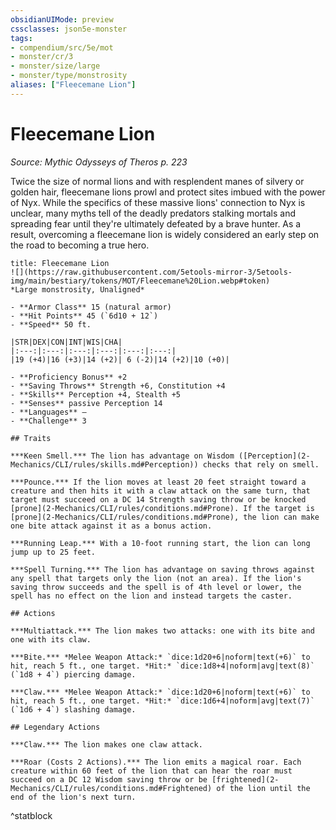 ```yaml
---
obsidianUIMode: preview
cssclasses: json5e-monster
tags:
- compendium/src/5e/mot
- monster/cr/3
- monster/size/large
- monster/type/monstrosity
aliases: ["Fleecemane Lion"]
---
```

# Fleecemane Lion
*Source: Mythic Odysseys of Theros p. 223*  

Twice the size of normal lions and with resplendent manes of silvery or golden hair, fleecemane lions prowl and protect sites imbued with the power of Nyx. While the specifics of these massive lions' connection to Nyx is unclear, many myths tell of the deadly predators stalking mortals and spreading fear until they're ultimately defeated by a brave hunter. As a result, overcoming a fleecemane lion is widely considered an early step on the road to becoming a true hero.

```ad-statblock
title: Fleecemane Lion
![](https://raw.githubusercontent.com/5etools-mirror-3/5etools-img/main/bestiary/tokens/MOT/Fleecemane%20Lion.webp#token)
*Large monstrosity, Unaligned*

- **Armor Class** 15 (natural armor)
- **Hit Points** 45 (`6d10 + 12`)
- **Speed** 50 ft.

|STR|DEX|CON|INT|WIS|CHA|
|:---:|:---:|:---:|:---:|:---:|:---:|
|19 (+4)|16 (+3)|14 (+2)| 6 (-2)|14 (+2)|10 (+0)|

- **Proficiency Bonus** +2
- **Saving Throws** Strength +6, Constitution +4
- **Skills** Perception +4, Stealth +5
- **Senses** passive Perception 14
- **Languages** —
- **Challenge** 3

## Traits

***Keen Smell.*** The lion has advantage on Wisdom ([Perception](2-Mechanics/CLI/rules/skills.md#Perception)) checks that rely on smell.

***Pounce.*** If the lion moves at least 20 feet straight toward a creature and then hits it with a claw attack on the same turn, that target must succeed on a DC 14 Strength saving throw or be knocked [prone](2-Mechanics/CLI/rules/conditions.md#Prone). If the target is [prone](2-Mechanics/CLI/rules/conditions.md#Prone), the lion can make one bite attack against it as a bonus action.

***Running Leap.*** With a 10-foot running start, the lion can long jump up to 25 feet.

***Spell Turning.*** The lion has advantage on saving throws against any spell that targets only the lion (not an area). If the lion's saving throw succeeds and the spell is of 4th level or lower, the spell has no effect on the lion and instead targets the caster.

## Actions

***Multiattack.*** The lion makes two attacks: one with its bite and one with its claw.

***Bite.*** *Melee Weapon Attack:* `dice:1d20+6|noform|text(+6)` to hit, reach 5 ft., one target. *Hit:* `dice:1d8+4|noform|avg|text(8)` (`1d8 + 4`) piercing damage.

***Claw.*** *Melee Weapon Attack:* `dice:1d20+6|noform|text(+6)` to hit, reach 5 ft., one target. *Hit:* `dice:1d6+4|noform|avg|text(7)` (`1d6 + 4`) slashing damage.

## Legendary Actions

***Claw.*** The lion makes one claw attack.

***Roar (Costs 2 Actions).*** The lion emits a magical roar. Each creature within 60 feet of the lion that can hear the roar must succeed on a DC 12 Wisdom saving throw or be [frightened](2-Mechanics/CLI/rules/conditions.md#Frightened) of the lion until the end of the lion's next turn.
```
^statblock